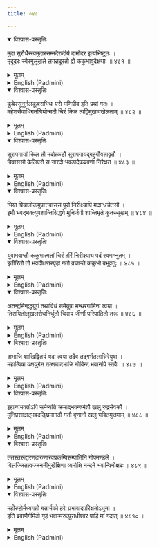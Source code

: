 ```yaml
---
title: ०४८

---
```

<div class="audioEmbed"  caption="सीतालक्ष्मी-वाचनम्" src="https://archive.org/download/nArAyaNIyam-shlokawise-audio/048/048_01.mp3"></div>
<details open><summary>विश्वास-प्रस्तुतिः</summary>

मुदा सुरौधैस्त्वमुदारसम्मदैरुदीर्य दामोदर इत्यभिष्टुतः ।  
मृदूदरः स्वैरमुलूखले लगन्नदूरतो द्वौ ककुभावुदैक्षथाः ॥ ४८१ ॥
</details>
<details><summary>मूलम्</summary>

मुदा सुरौधैस्त्वमुदारसम्मदैरुदीर्य दामोदर इत्यभिष्टुतः ।  
मृदूदरः स्वैरमुलूखले लगन्नदूरतो द्वौ ककुभावुदैक्षथाः ॥ ४८१ ॥
</details>





<details ><summary>English (Padmini)</summary>

The gods in heaven were delighted to refer to Thee as Damodara, meaning the one with the rope around the stomach; Thou, with Thy supple midriff, remained at ease tied to the mortar, when Thy eyes lighted upon two Kakubha trees, closeby.

</details>

<div class="audioEmbed"  caption="सीतालक्ष्मी-वाचनम्" src="https://archive.org/download/nArAyaNIyam-shlokawise-audio/048/048_02.mp3"></div>
<details open><summary>विश्वास-प्रस्तुतिः</summary>

कुबेरसूनुर्नलकूबराभिधः परो मणिग्रीव इति प्रथां गतः ।  
महेशसेवाधिगतश्रियोन्मदौ चिरं किल त्वद्विमुखावखेलताम् ॥ ४८२ ॥
</details>
<details><summary>मूलम्</summary>

कुबेरसूनुर्नलकूबराभिधः परो मणिग्रीव इति प्रथां गतः ।  
महेशसेवाधिगतश्रियोन्मदौ चिरं किल त्वद्विमुखावखेलताम् ॥ ४८२ ॥
</details>





<details ><summary>English (Padmini)</summary>

Nalakoobera and Manigreeva, the two famous sons of Kubera, acquired great wealth and prosperity by worshipping Lord Siva.. Becoming very proud and arrogant, because of their immense wealth, they frittered away their time in sensual pleasures, with no thought of Thee.

</details>

<div class="audioEmbed"  caption="सीतालक्ष्मी-वाचनम्" src="https://archive.org/download/nArAyaNIyam-shlokawise-audio/048/048_03.mp3"></div>
<details open><summary>विश्वास-प्रस्तुतिः</summary>

सुरापगायां किल तौ मदोत्कटौ सुरापगायद्बहुयौवतावृतौ ।  
विवाससौ केलिपरौ स नारदो भवत्पदैकप्रवणो निरैक्षत ॥ ४८३ ॥
</details>
<details><summary>मूलम्</summary>

सुरापगायां किल तौ मदोत्कटौ सुरापगायद्बहुयौवतावृतौ ।  
विवाससौ केलिपरौ स नारदो भवत्पदैकप्रवणो निरैक्षत ॥ ४८३ ॥
</details>





<details ><summary>English (Padmini)</summary>

Once, while they were bathing naked in the holy Ganges, engaged in romantic interludes with some singing maidens, and were fully drunk with liquor and arrogance, they were seen by sage Narada, who worships only Thy feet.

</details>

<div class="audioEmbed"  caption="सीतालक्ष्मी-वाचनम्" src="https://archive.org/download/nArAyaNIyam-shlokawise-audio/048/048_04.mp3"></div>
<details open><summary>विश्वास-प्रस्तुतिः</summary>

भिया प्रियालोकमुपात्तवाससं पुरो निरीक्ष्यापि मदान्धचेतसौ ।  
इमौ भवद्भक्त्युपशान्तिसिद्धये मुनिर्जगौ शान्तिमृते कुतस्सुखम् ॥ ४८४ ॥
</details>
<details><summary>मूलम्</summary>

भिया प्रियालोकमुपात्तवाससं पुरो निरीक्ष्यापि मदान्धचेतसौ ।  
इमौ भवद्भक्त्युपशान्तिसिद्धये मुनिर्जगौ शान्तिमृते कुतस्सुखम् ॥ ४८४ ॥
</details>





<details ><summary>English (Padmini)</summary>

Seeing the sage, their beloved female companions, gathered up their clothes, in panic, and left the place. Even then these two sons of Kubera, still intoxicated by liquor, did not come to their senses. Sage Narada, therefore cursed them so that they would regain unmitigated devotion to Thee, and obtain peace of mind. Without a calm mind, happiness will be totally absent.

</details>

<div class="audioEmbed"  caption="सीतालक्ष्मी-वाचनम्" src="https://archive.org/download/nArAyaNIyam-shlokawise-audio/048/048_05.mp3"></div>
<details open><summary>विश्वास-प्रस्तुतिः</summary>

युवामवाप्तौ ककुभात्मतां चिरं हरिं निरीक्ष्याथ पदं स्वमाप्नुतम् ।  
इतीरितौ तौ भवदीक्षणस्पृहां गतौ व्रजान्ते ककुभौ बभूवतुः ॥ ४८५ ॥
</details>
<details><summary>मूलम्</summary>

युवामवाप्तौ ककुभात्मतां चिरं हरिं निरीक्ष्याथ पदं स्वमाप्नुतम् ।  
इतीरितौ तौ भवदीक्षणस्पृहां गतौ व्रजान्ते ककुभौ बभूवतुः ॥ ४८५ ॥
</details>





<details ><summary>English (Padmini)</summary>

Sage Narada, cursed them to turn into Kakubha trees and remain in that state for a long time, and to regain their original form only after seeing Lord Hari. Thus cursed, the two brothers appeared as two Kakubha trees in the vicinity of Vraja, and were eagerly waiting for Thy advent.

</details>

<div class="audioEmbed"  caption="सीतालक्ष्मी-वाचनम्" src="https://archive.org/download/nArAyaNIyam-shlokawise-audio/048/048_06.mp3"></div>
<details open><summary>विश्वास-प्रस्तुतिः</summary>

अतन्द्रमिन्द्रदृयुगं तथाविधं समेयुषा मन्थरगामिना त्वया ।  
तिरायितोलूखलरोधनिर्धुतौ चिराय जीर्णौ परिपातितौ तरू ॥ ४८६ ॥
</details>
<details><summary>मूलम्</summary>

अतन्द्रमिन्द्रदृयुगं तथाविधं समेयुषा मन्थरगामिना त्वया ।  
तिरायितोलूखलरोधनिर्धुतौ चिराय जीर्णौ परिपातितौ तरू ॥ ४८६ ॥
</details>





<details ><summary>English (Padmini)</summary>

Dragging the mortar, Thou moved steadily and purposefully toward those two trees, already worn out at the roots due to age; entering between them with the mortar behind Thee, Thou made them fall by the mortar getting entangled in their roots.

</details>

<div class="audioEmbed"  caption="सीतालक्ष्मी-वाचनम्" src="https://archive.org/download/nArAyaNIyam-shlokawise-audio/048/048_07.mp3"></div>
<details open><summary>विश्वास-प्रस्तुतिः</summary>

अभाजि शाखिद्वितयं यदा त्वया तदैव तद्गर्भतलान्निरेयुषा ।  
महात्विषा यक्षयुगेन तत्क्षणादभाजि गोविन्द भवानपि स्तवैः ॥ ४८७ ॥
</details>
<details><summary>मूलम्</summary>

अभाजि शाखिद्वितयं यदा त्वया तदैव तद्गर्भतलान्निरेयुषा ।  
महात्विषा यक्षयुगेन तत्क्षणादभाजि गोविन्द भवानपि स्तवैः ॥ ४८७ ॥
</details>





<details ><summary>English (Padmini)</summary>

Oh Govinda ! No sooner were the two trees uprrooted, than there appeared from them two radiant Yakshas singing hymns of Thy glory.

</details>

<div class="audioEmbed"  caption="सीतालक्ष्मी-वाचनम्" src="https://archive.org/download/nArAyaNIyam-shlokawise-audio/048/048_08.mp3"></div>
<details open><summary>विश्वास-प्रस्तुतिः</summary>

इहान्यभक्तोऽपि समेष्यति क्रमाद्भवन्तमेतौ खलु रुद्रसेवकौ ।  
मुनिप्रसादाद्भवदङ्घ्रिमागतौ गतौ वृणानौ खलु भक्तिमुत्तमाम् ॥ ४८८ ॥
</details>
<details><summary>मूलम्</summary>

इहान्यभक्तोऽपि समेष्यति क्रमाद्भवन्तमेतौ खलु रुद्रसेवकौ ।  
मुनिप्रसादाद्भवदङ्घ्रिमागतौ गतौ वृणानौ खलु भक्तिमुत्तमाम् ॥ ४८८ ॥
</details>





<details ><summary>English (Padmini)</summary>

Here, (in Thy Krishna incarnation), even those who worship other deities, will eventually become devoted to Thee. Thus by the blessing of Sage Narada, these two devotees of Rudra, finally took shelter at Thy feet, and asking only for the boon of everlasting devotion to Thee, went back to their abode.

</details>

<div class="audioEmbed"  caption="सीतालक्ष्मी-वाचनम्" src="https://archive.org/download/nArAyaNIyam-shlokawise-audio/048/048_09.mp3"></div>
<details open><summary>विश्वास-प्रस्तुतिः</summary>

ततस्तरूद्दारणदारुणारवप्रकम्पिसम्पातिनि गोपमण्डले ।  
विलज्जितत्वज्जननीमुखेक्षिणा व्यमोक्षि नन्दने भवान्विमोक्षदः ॥ ४८९ ॥
</details>
<details><summary>मूलम्</summary>

ततस्तरूद्दारणदारुणारवप्रकम्पिसम्पातिनि गोपमण्डले ।  
विलज्जितत्वज्जननीमुखेक्षिणा व्यमोक्षि नन्दने भवान्विमोक्षदः ॥ ४८९ ॥
</details>





<details ><summary>English (Padmini)</summary>

Hearing the shattering din of the uprooted trees, the entire Gopa community came rushing there in panic and Thou, the liberator of all from bondage, wert untied by Nanda, who looked (reprovingly) at Yasoda, appearing shamefaced (for her foolish act).

</details>

<div class="audioEmbed"  caption="सीतालक्ष्मी-वाचनम्" src="https://archive.org/download/nArAyaNIyam-shlokawise-audio/048/048_10.mp3"></div>
<details open><summary>विश्वास-प्रस्तुतिः</summary>

महीरुहोर्मध्यगतो बतार्भको हरेः प्रभावादपरिक्षतोऽधुना ।  
इति ब्रवाणैर्गमितो गृहं भवान्मरुत्पुराधीश्वर पाहि मां गदात् ॥ ४८१० ॥
</details>
<details><summary>मूलम्</summary>

महीरुहोर्मध्यगतो बतार्भको हरेः प्रभावादपरिक्षतोऽधुना ।  
इति ब्रवाणैर्गमितो गृहं भवान्मरुत्पुराधीश्वर पाहि मां गदात् ॥ ४८१० ॥
</details>

<details ><summary>English (Padmini)</summary>

Wondering aloud that the child was unharmed in the midst of the uprooted trees and thanking Lord Hari for his grace, Nanda carried Thee back into the house. Oh Guruvayurappa ! May Thou of such miracles, save me from my troubles.

</details>

